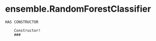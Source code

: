 # ensemble.RandomForestClassifier

<!-- Methods -->
    HAS CONSTRUCTOR

        Constructor!
        ### 






